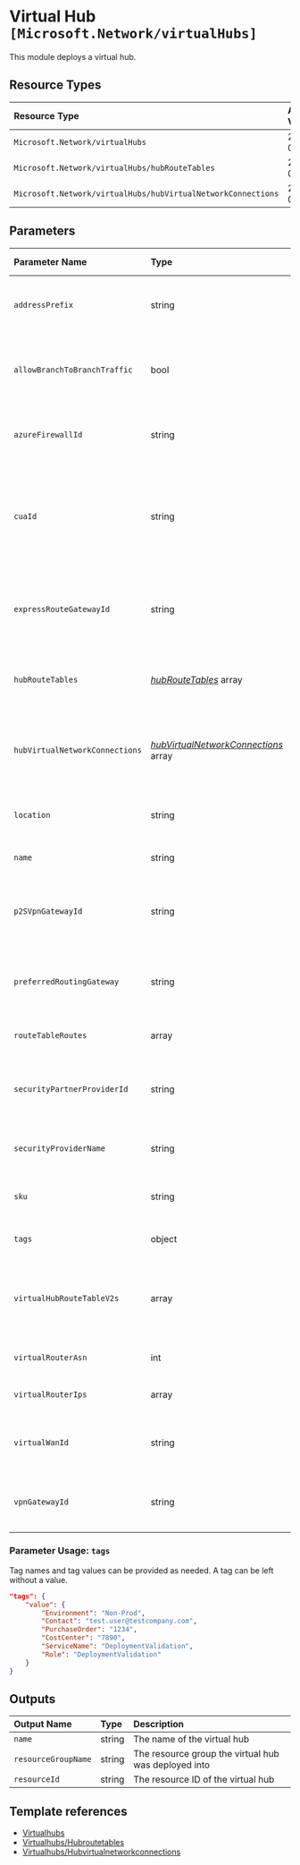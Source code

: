 # Virtual Hub `[Microsoft.Network/virtualHubs]`

This module deploys a virtual hub.

## Resource Types

| Resource Type | API Version |
| :-- | :-- |
| `Microsoft.Network/virtualHubs` | 2021-05-01 |
| `Microsoft.Network/virtualHubs/hubRouteTables` | 2021-05-01 |
| `Microsoft.Network/virtualHubs/hubVirtualNetworkConnections` | 2021-05-01 |

## Parameters

| Parameter Name | Type | Default Value | Possible Values | Description |
| :-- | :-- | :-- | :-- | :-- |
| `addressPrefix` | string |  |  | Required. Address-prefix for this VirtualHub. |
| `allowBranchToBranchTraffic` | bool | `True` |  | Optional. Flag to control transit for VirtualRouter hub. |
| `azureFirewallId` | string |  |  | Optional. Resource ID of the Azure Firewall to link to |
| `cuaId` | string |  |  | Optional. Customer Usage Attribution ID (GUID). This GUID must be previously registered |
| `expressRouteGatewayId` | string |  |  | Optional. Resource ID of the Express Route Gateway to link to |
| `hubRouteTables` | _[hubRouteTables](hubRouteTables/readme.md)_ array | `[]` |  | Optional. Route tables to create for the virtual hub. |
| `hubVirtualNetworkConnections` | _[hubVirtualNetworkConnections](hubVirtualNetworkConnections/readme.md)_ array | `[]` |  | Optional. Virtual network connections to create for the virtual hub. |
| `location` | string | `[resourceGroup().location]` |  | Optional. Location for all resources. |
| `name` | string |  |  | Required. The virtual hub name. |
| `p2SVpnGatewayId` | string |  |  | Optional. Resource ID of the Point-to-Site VPN Gateway to link to |
| `preferredRoutingGateway` | string |  | `[ExpressRoute, None, VpnGateway, ]` | Optional. The preferred routing gateway types |
| `routeTableRoutes` | array | `[]` |  | Optional. VirtualHub route tables |
| `securityPartnerProviderId` | string |  |  | Optional. ID of the Security Partner Provider to link to |
| `securityProviderName` | string |  |  | Optional. The Security Provider name. |
| `sku` | string | `Standard` | `[Basic, Standard]` | Optional. The sku of this VirtualHub. |
| `tags` | object | `{object}` |  | Optional. Tags of the resource. |
| `virtualHubRouteTableV2s` | array | `[]` |  | Optional. List of all virtual hub route table v2s associated with this VirtualHub. |
| `virtualRouterAsn` | int | `-1` |  | Optional. VirtualRouter ASN. |
| `virtualRouterIps` | array | `[]` |  | Optional. VirtualRouter IPs. |
| `virtualWanId` | string |  |  | Required. Resource ID of the virtual WAN to link to |
| `vpnGatewayId` | string |  |  | Optional. Resource ID of the VPN Gateway to link to |

### Parameter Usage: `tags`

Tag names and tag values can be provided as needed. A tag can be left without a value.

```json
"tags": {
    "value": {
        "Environment": "Non-Prod",
        "Contact": "test.user@testcompany.com",
        "PurchaseOrder": "1234",
        "CostCenter": "7890",
        "ServiceName": "DeploymentValidation",
        "Role": "DeploymentValidation"
    }
}
```

## Outputs

| Output Name | Type | Description |
| :-- | :-- | :-- |
| `name` | string | The name of the virtual hub |
| `resourceGroupName` | string | The resource group the virtual hub was deployed into |
| `resourceId` | string | The resource ID of the virtual hub |

## Template references

- [Virtualhubs](https://docs.microsoft.com/en-us/azure/templates/Microsoft.Network/2021-05-01/virtualHubs)
- [Virtualhubs/Hubroutetables](https://docs.microsoft.com/en-us/azure/templates/Microsoft.Network/2021-05-01/virtualHubs/hubRouteTables)
- [Virtualhubs/Hubvirtualnetworkconnections](https://docs.microsoft.com/en-us/azure/templates/Microsoft.Network/2021-05-01/virtualHubs/hubVirtualNetworkConnections)
